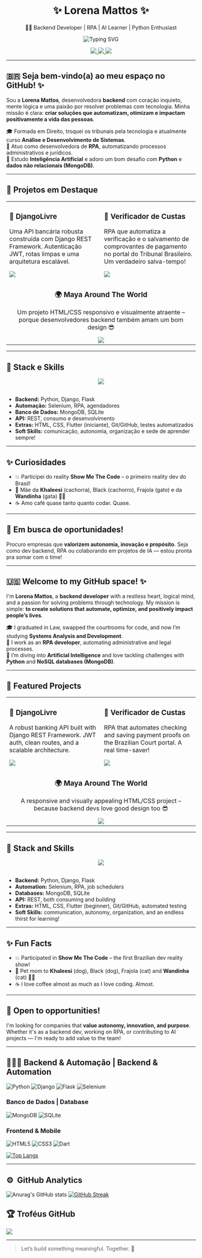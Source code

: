 <h1 align="center">✨ Lorena Mattos ✨</h1>
<p align="center">👩‍💻 Backend Developer | RPA | AI Learner | Python Enthusiast</p>

<div align="center">
  <img src="https://readme-typing-svg.herokuapp.com?font=Fira+Code&pause=1000&color=00FF00&center=true&vCenter=true&width=500&lines=I+automate+so+I+can+nap+more;Bots+do+the+boring+stuff;RPA+is+my+partner+in+crime" alt="Typing SVG" />
</div>

<p align="center">
  <a href="https://github.com/lorena-mattos">
    <img src="https://img.shields.io/badge/GitHub-100000?style=for-the-badge&logo=github&logoColor=white">
  </a>
  <a href="https://www.linkedin.com/in/lorena-mattos">
    <img src="https://img.shields.io/badge/LinkedIn-0077B5?style=for-the-badge&logo=linkedin&logoColor=white">
  </a>
  <a href="https://instagram.com/lolamattos">
    <img src="https://img.shields.io/badge/Instagram-E4405F?style=for-the-badge&logo=instagram&logoColor=white">
  </a>
</p>

---

## 🇧🇷 Seja bem-vindo(a) ao meu espaço no GitHub! ✨

Sou a **Lorena Mattos**, desenvolvedora **backend** com coração inquieto, mente lógica e uma paixão por resolver problemas com tecnologia. Minha missão é clara: **criar soluções que automatizam, otimizam e impactam positivamente a vida das pessoas**.

🎓 Formada em Direito, troquei os tribunais pela tecnologia e atualmente curso **Análise e Desenvolvimento de Sistemas**.  
🤖 Atuo como desenvolvedora de **RPA**, automatizando processos administrativos e jurídicos.  
🧠 Estudo **Inteligência Artificial** e adoro um bom desafio com **Python** e **dados não relacionais (MongoDB)**.

---

## 🚀 Projetos em Destaque

<div align="center">
  <table>
    <tr>
      <td width="50%">
        <h3>🏦 DjangoLivre</h3>
        <p>Uma API bancária robusta construída com Django REST Framework. Autenticação JWT, rotas limpas e uma arquitetura escalável.</p>
        <a href="https://github.com/Lorena-Mattos/DjangoLivre">
          <img src="https://github-readme-stats.vercel.app/api/pin/?username=Lorena-Mattos&repo=DjangoLivre&theme=radical" />
        </a>
      </td>
      <td width="50%">
        <h3>📄 Verificador de Custas</h3>
        <p>RPA que automatiza a verificação e o salvamento de comprovantes de pagamento no portal do Tribunal Brasileiro. Um verdadeiro salva-tempo!</p>
        <a href="https://github.com/Lorena-Mattos/verificador-pagamento-custas-jud">
          <img src="https://github-readme-stats.vercel.app/api/pin/?username=Lorena-Mattos&repo=verificador-pagamento-custas-jud&theme=radical" />
        </a>
      </td>
    </tr>
    <tr>
      <td colspan="2" align="center">
        <h3>🌍 Maya Around The World</h3>
        <p>Um projeto HTML/CSS responsivo e visualmente atraente – porque desenvolvedores backend também amam um bom design 😎</p>
        <a href="https://github.com/Lorena-Mattos/maya-around-the-world">
          <img src="https://github-readme-stats.vercel.app/api/pin/?username=Lorena-Mattos&repo=maya-around-the-world&theme=radical" />
        </a>
      </td>
    </tr>
  </table>
</div>


---

## 🧠 Stack e Skills

<div align="center">
  <img src="https://skillicons.dev/icons?i=python,django,flask,mongodb,selenium,git,github,html,css,dart" />
</div>
<br>

- **Backend:** Python, Django, Flask  
- **Automação:** Selenium, RPA, agendadores  
- **Banco de Dados:** MongoDB, SQLite  
- **API:** REST, consumo e desenvolvimento  
- **Extras:** HTML, CSS, Flutter (iniciante), Git/GitHub, testes automatizados  
- **Soft Skills:** comunicação, autonomia, organização e sede de aprender sempre!

---

## ✨ Curiosidades

- 💥 Participei do reality **Show Me The Code** – o primeiro reality dev do Brasil!
- 🐾 Mãe da **Khaleesi** (cachorra), Black (cachorro), Frajola (gato) e da **Wandinha** (gata) 🐶🐱
- ☕ Amo café quase tanto quanto codar. Quase.

---

## 💼 Em busca de oportunidades!

Procuro empresas que **valorizem autonomia, inovação e propósito**. Seja como dev backend, RPA ou colaborando em projetos de IA — estou pronta pra somar com o time!  

---

## 🇺🇸 Welcome to my GitHub space! ✨

I'm **Lorena Mattos**, a **backend developer** with a restless heart, logical mind, and a passion for solving problems through technology. My mission is simple: **to create solutions that automate, optimize, and positively impact people’s lives**.

🎓 I graduated in Law, swapped the courtrooms for code, and now I’m studying **Systems Analysis and Development**.  
🤖 I work as an **RPA developer**, automating administrative and legal processes.  
🧠 I’m diving into **Artificial Intelligence** and love tackling challenges with **Python** and **NoSQL databases (MongoDB)**.

---

## 🚀 Featured Projects

<div align="center">
  <table>
    <tr>
      <td width="50%">
        <h3>🏦 DjangoLivre</h3>
        <p>A robust banking API built with Django REST Framework. JWT auth, clean routes, and a scalable architecture.</p>
        <a href="https://github.com/Lorena-Mattos/DjangoLivre">
          <img src="https://github-readme-stats.vercel.app/api/pin/?username=Lorena-Mattos&repo=DjangoLivre&theme=radical" />
        </a>
      </td>
      <td width="50%">
        <h3>📄 Verificador de Custas</h3>
        <p>RPA that automates checking and saving payment proofs on the Brazilian Court portal. A real time-saver!</p>
        <a href="https://github.com/Lorena-Mattos/verificador-pagamento-custas-jud">
          <img src="https://github-readme-stats.vercel.app/api/pin/?username=Lorena-Mattos&repo=verificador-pagamento-custas-jud&theme=radical" />
        </a>
      </td>
    </tr>
    <tr>
      <td colspan="2" align="center">
        <h3>🌍 Maya Around The World</h3>
        <p>A responsive and visually appealing HTML/CSS project – because backend devs love good design too 😎</p>
        <a href="https://github.com/Lorena-Mattos/maya-around-the-world">
          <img src="https://github-readme-stats.vercel.app/api/pin/?username=Lorena-Mattos&repo=maya-around-the-world&theme=radical" />
        </a>
      </td>
    </tr>
  </table>
</div>

---

## 🧠 Stack and Skills

<div align="center">
  <img src="https://skillicons.dev/icons?i=python,django,flask,mongodb,selenium,git,github,html,css,dart" />
</div>
<br>

- **Backend:** Python, Django, Flask  
- **Automation:** Selenium, RPA, job schedulers  
- **Databases:** MongoDB, SQLite  
- **API:** REST, both consuming and building  
- **Extras:** HTML, CSS, Flutter (beginner), Git/GitHub, automated testing  
- **Soft Skills:** communication, autonomy, organization, and an endless thirst for learning!

---

## ✨ Fun Facts

- 💥 Participated in **Show Me The Code** – the first Brazilian dev reality show!
- 🐾 Pet mom to **Khaleesi** (dog), Black (dog), Frajola (cat) and **Wandinha** (cat) 🐶🐱  
- ☕ I love coffee almost as much as I love coding. Almost.

---

## 💼 Open to opportunities!

I'm looking for companies that **value autonomy, innovation, and purpose**. Whether it's as a backend dev, working on RPA, or contributing to AI projects — I'm ready to add value to the team!

---


## 👩🏻‍💻 Backend & Automação | Backend & Automation
![Python](https://img.shields.io/badge/Python-3776AB?style=for-the-badge&logo=python&logoColor=white)
![Django](https://img.shields.io/badge/Django-092E20?style=for-the-badge&logo=django&logoColor=white)
![Flask](https://img.shields.io/badge/Flask-000000?style=for-the-badge&logo=flask&logoColor=white)
![Selenium](https://img.shields.io/badge/Selenium-43B02A?style=for-the-badge&logo=selenium&logoColor=white)

### Banco de Dados | Database
![MongoDB](https://img.shields.io/badge/MongoDB-47A248?style=for-the-badge&logo=mongodb&logoColor=white)
![SQLite](https://img.shields.io/badge/SQLite-003B57?style=for-the-badge&logo=sqlite&logoColor=white)

### Frontend & Mobile
![HTML5](https://img.shields.io/badge/HTML5-E34F26?style=for-the-badge&logo=html5&logoColor=white)
![CSS3](https://img.shields.io/badge/CSS3-1572B6?style=for-the-badge&logo=css3&logoColor=white)
![Dart](https://img.shields.io/badge/Dart-0175C2?style=for-the-badge&logo=dart&logoColor=white)

[![Top Langs](https://github-readme-stats-git-masterrstaa-rickstaa.vercel.app/api/top-langs/?username=lorena-mattos&layout=compact&theme=radical)](https://github.com/lorena-mattos/github-readme-stats)

---
## :gear: &nbsp;GitHub Analytics
![Anurag's GitHub stats](https://github-readme-stats-git-masterrstaa-rickstaa.vercel.app/api?username=lorena-mattos&show_icons=true&theme=radical)
[![GitHub Streak](http://github-readme-streak-stats.herokuapp.com?user=lorena-mattos&theme=radical&date_format=j%20M%5B%20Y%5D)](https://git.io/streak-stats)

## 🏆 Troféus GitHub
![](https://github-profile-trophy.vercel.app/?username=lorena-mattos&theme=radical&no-frame=false&no-bg=true&margin-w=4)

---

> Let’s build something meaningful. Together. 🚀
